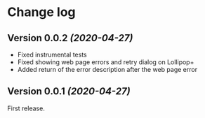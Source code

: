 # Change log

Version 0.0.2 *(2020-04-27)*
----------------------------

* Fixed instrumental tests
* Fixed showing web page errors and retry dialog on Lollipop+
* Added return of the error description after the web page error

Version 0.0.1 *(2020-04-27)*
----------------------------

First release.